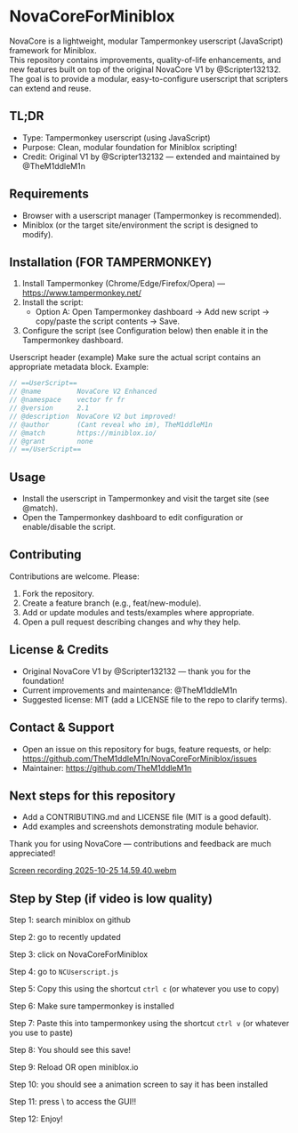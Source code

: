 # NovaCoreForMiniblox

NovaCore is a lightweight, modular Tampermonkey userscript (JavaScript) framework for Miniblox.  
This repository contains improvements, quality-of-life enhancements, and new features built on top of the original NovaCore V1 by @Scripter132132. The goal is to provide a modular, easy-to-configure userscript that scripters can extend and reuse.

## TL;DR
- Type: Tampermonkey userscript (using JavaScript)
- Purpose: Clean, modular foundation for Miniblox scripting!
- Credit: Original V1 by @Scripter132132 — extended and maintained by @TheM1ddleM1n

## Requirements
- Browser with a userscript manager (Tampermonkey is recommended).
- Miniblox (or the target site/environment the script is designed to modify).

## Installation (FOR TAMPERMONKEY)
1. Install Tampermonkey (Chrome/Edge/Firefox/Opera) — https://www.tampermonkey.net/
2. Install the script:
   - Option A: Open Tampermonkey dashboard → Add new script → copy/paste the script contents → Save.
3. Configure the script (see Configuration below) then enable it in the Tampermonkey dashboard.

Userscript header (example)
Make sure the actual script contains an appropriate metadata block. Example:
```js
// ==UserScript==
// @name         NovaCore V2 Enhanced
// @namespace    vector fr fr
// @version      2.1
// @description  NovaCore V2 but improved!
// @author       (Cant reveal who im), TheM1ddleM1n
// @match        https://miniblox.io/
// @grant        none
// ==/UserScript==
```

## Usage
- Install the userscript in Tampermonkey and visit the target site (see @match).
- Open the Tampermonkey dashboard to edit configuration or enable/disable the script.

## Contributing
Contributions are welcome. Please:
1. Fork the repository.
2. Create a feature branch (e.g., feat/new-module).
3. Add or update modules and tests/examples where appropriate.
4. Open a pull request describing changes and why they help.

## License & Credits
- Original NovaCore V1 by @Scripter132132 — thank you for the foundation!
- Current improvements and maintenance: @TheM1ddleM1n
- Suggested license: MIT (add a LICENSE file to the repo to clarify terms).

## Contact & Support
- Open an issue on this repository for bugs, feature requests, or help: https://github.com/TheM1ddleM1n/NovaCoreForMiniblox/issues
- Maintainer: https://github.com/TheM1ddleM1n

## Next steps for this repository
- Add a CONTRIBUTING.md and LICENSE file (MIT is a good default).
- Add examples and screenshots demonstrating module behavior.

Thank you for using NovaCore — contributions and feedback are much appreciated!

[Screen recording 2025-10-25 14.59.40.webm](https://github.com/user-attachments/assets/820584c7-74bc-4007-b741-3287bdffb8a6)

## Step by Step (if video is low quality) 
Step 1: search miniblox on github

Step 2: go to recently updated 

Step 3: click on NovaCoreForMiniblox

Step 4: go to `NCUserscript.js`

Step 5: Copy this using the shortcut `ctrl c` (or whatever you use to copy)

Step 6: Make sure tampermonkey is installed

Step 7: Paste this into tampermonkey using the shortcut `ctrl v` (or whatever you use to paste)

Step 8: You should see this save!

Step 9: Reload OR open miniblox.io

Step 10: you should see a animation screen to say it has been installed 

Step 11: press \\ to access the GUI!!

Step 12: Enjoy!
